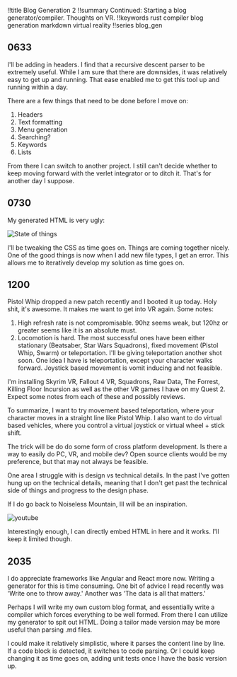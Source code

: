 !!title Blog Generation 2
!!summary Continued: Starting a blog generator/compiler. Thoughts on VR.
!!keywords rust compiler blog generation markdown virtual reality
!!series blog_gen

## 0633

I'll be adding in headers. I find that a recursive descent parser to be extremely useful. While I am sure that there are downsides, it was relatively easy to get up and running. That ease enabled me to get this tool up and running within a day. 

There are a few things that need to be done before I move on:
1) Headers
2) Text formatting
3) Menu generation
4) Searching?
5) Keywords
6) Lists

From there I can switch to another project. I still can't decide whether to keep moving forward with the verlet integrator or to ditch it. That's for another day I suppose.

## 0730

My generated HTML is very ugly:

![State of things](./_img/2021.08.16_0731.png)

I'll be tweaking the CSS as time goes on. Things are coming together nicely. One of the good things is now when I add new file types, I get an error. This allows me to iteratively develop my solution as time goes on.

## 1200

Pistol Whip dropped a new patch recently and I booted it up today. Holy shit, it's awesome. It makes me want to get into VR again. Some notes:

1) High refresh rate is not compromisable. 90hz seems weak, but 120hz or greater seems like it is an absolute must. 
2) Locomotion is hard. The most successful ones have been either stationary (Beatsaber, Star Wars Squadrons), fixed movement (Pistol Whip, Swarm) or teleportation. I'll be giving teleportation another shot soon. One idea I have is teleportation, except your character walks forward. Joystick based movement is vomit inducing and not feasible. 

I'm installing Skyrim VR, Fallout 4 VR, Squadrons, Raw Data, The Forrest, Killing Floor Incursion as well as the other VR games I have on my Quest 2. Expect some notes from each of these and possibly reviews. 

To summarize, I want to try movement based teleportation, where your character moves in a straight line like Pistol Whip. I also want to do virtual based vehicles, where you control a virtual joystick or virtual wheel + stick shift. 

The trick will be do do some form of cross platform development. Is there a way to easily do PC, VR, and mobile dev? Open source clients would be my preference, but that may not always be feasible. 

One area I struggle with is design vs technical details. In the past I've gotten hung up on the technical details, meaning that I don't get past the technical side of things and progress to the design phase. 

If I do go back to Noiseless Mountain, Ill will be an inspiration. 

![youtube](https://www.youtube.com/embed/Bp33UdI50ko)

Interestingly enough, I can directly embed HTML in here and it works. I'll keep it limited though.

## 2035

I do appreciate frameworks like Angular and React more now. Writing a generator for this is time consuming. One bit of advice I read recently was 'Write one to throw away.' Another was 'The data is all that matters.' 

Perhaps I will write my own custom blog format, and essentially write a compiler which forces everything to be well formed. From there I can utilize my generator to spit out HTML. Doing a tailor made version may be more useful than parsing .md files. 

I could make it relatively simplistic, where it parses the content line by line. If a code block is detected, it switches to code parsing. Or I could keep changing it as time goes on, adding unit tests once I have the basic version up. 